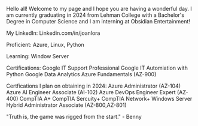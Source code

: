 Hello all! Welcome to my page and I hope you are having a wonderful day. 
I am currently graduating in 2024 from Lehman College with a Bachelor's Degree in Computer Science and I am interning at Obsidian Entertainment! 

My LinkedIn: Linkedin.com/in/joanlora

Proficient: Azure, Linux, Python

Learning: Window Server

Certifications: 
Google IT Support Professional 
Google IT Automiation with Python
Google Data Analytics
Azure Fundamentals (AZ-900)

Certfications I plan on obtaining in 2024: 
Azure Administrator (AZ-104)
Azure AI Engineer Associate (AI-102)
Azure DevOps Engineer Expert (AZ-400)
CompTIA A+
CompTIA Sercuity+ 
CompTIA Network+
Windows Server Hybrid Administrator Associate (AZ-800,AZ-801)


"Truth is, the game was rigged from the start." - Benny 
